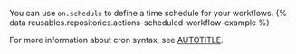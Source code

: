 You can use `on.schedule` to define a time schedule for your workflows. {% data reusables.repositories.actions-scheduled-workflow-example %}

For more information about cron syntax, see [AUTOTITLE](/actions/using-workflows/events-that-trigger-workflows#scheduled-events).
